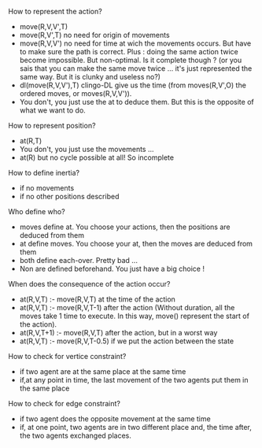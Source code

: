 How to represent the action?
* move(R,V,V',T)
* move(R,V',T) no need for origin of movements
* move(R,V,V') no need for time at wich the movements occurs. But have to make sure the path is correct. Plus : doing the same action twice become impossible. But non-optimal. Is it complete though ? (or you sais that you can make the same move twice ... it's just represented the same way. But it is clunky and useless no?)
* dl(move(R,V,V'),T) clingo-DL give us the time (from moves(R,V',O) the ordered moves, or moves(R,V,V')).
* You don't, you just use the at to deduce them. But this is the opposite of what we want to do.

How to represent position?
* at(R,T)
* You don't, you just use the movements ...
* at(R) but no cycle possible at all! So incomplete

How to define inertia?
* if no movements
* if no other positions described

Who define who?
* moves define at. You choose your actions, then the positions are deduced from them
* at define moves. You choose your at, then the moves are deduced from them
* both define each-over. Pretty bad ...
* Non are defined beforehand. You just have a big choice !

When does the consequence of the action occur?
* at(R,V,T) :- move(R,V,T) at the time of the action
* at(R,V,T) :- move(R,V,T-1) after the action
  (Without duration, all the moves take 1 time to execute. In this way, move() represent the start of the action).
* at(R,V,T+1) :- move(R,V,T) after the action, but in a worst way
* at(R,V,T) :- move(R,V,T-0.5) if we put the action between the state

How to check for vertice constraint?
* if two agent are at the same place at the same time
* if,at any point in time, the last movement of the two agents put them in the same place

How to check for edge constraint?
* if two agent does the opposite movement at the same time
* if, at one point, two agents are in two different place and, the time after, the two agents exchanged places.
